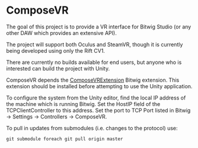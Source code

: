 # ComposeVR

The goal of this project is to provide a VR interface for Bitwig Studio (or any other DAW which provides an extensive API).

The project will support both Oculus and SteamVR, though it is currently being developed using only the Rift CV1.

There are currently no builds available for end users, but anyone who is interested can build the project with Unity.

ComposeVR depends the [ComposeVRExtension](https://github.com/lane-s/ComposeVRExtension) Bitwig extension. This extension should be installed before attempting to use the Unity application.

To configure the system from the Unity editor, find the local IP address of the machine which is running Bitwig. Set the HostIP field of the TCPClientController to this address. Set the port to TCP Port listed in Bitwig -> Settings -> Controllers -> ComposeVR. 

To pull in updates from submodules (i.e. changes to the protocol) use:

```git submodule foreach git pull origin master```

